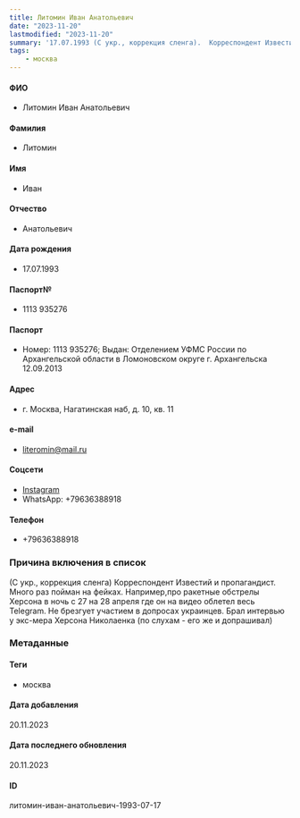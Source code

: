 ```yaml
---
title: Литомин Иван Анатольевич
date: "2023-11-20"
lastmodified: "2023-11-20"
summary: '17.07.1993 (С укр., коррекция сленга).  Корреспондент Известий и пропагандист. Много раз пойман на фейках. Например,про ракетные обстрелы Херсона в ночь с 27 на 28 апреля где он на видео облетел весь Telegram. Не брезгует участием в допросах украинцев. Брал интервью у экс-мера Херсона Николаенка (по слухам - его же и допрашивал)'
tags: 
    - москва
---
```

<!--# pp2-->
<!--## Фигурант-->
<!--### Личные данные-->
#### ФИО
- Литомин Иван Анатольевич
#### Фамилия
- Литомин
#### Имя
- Иван
#### Отчество
- Анатольевич
#### Дата рождения
- 17.07.1993
#### Паспорт№
- 1113 935276
#### Паспорт
- Номер: 1113 935276; Выдан: Отделением УФМС России по Архангельской области в Ломоновском округе г. Архангельска 12.09.2013
#### Адрес
- г. Москва, Нагатинская наб, д. 10, кв. 11
#### e-mail
- literomin@mail.ru
#### Соцсети
- [Instagram](https://www.instagram.com/ivan_litomin/)
- WhatsApp: +79636388918
#### Телефон
- +79636388918
### Причина включения в список
(С укр., коррекция сленга)
 Корреспондент Известий и пропагандист. Много раз пойман на фейках. Например,про ракетные обстрелы Херсона в ночь с 27 на 28 апреля где он на видео облетел весь Telegram. Не брезгует участием в допросах украинцев. Брал интервью у экс-мера Херсона Николаенка (по слухам - его же и допрашивал)
### Метаданные
#### Теги
- москва
#### Дата добавления
20.11.2023
#### Дата последнего обновления
20.11.2023
#### ID
литомин-иван-анатольевич-1993-07-17
<!--## END;-->
